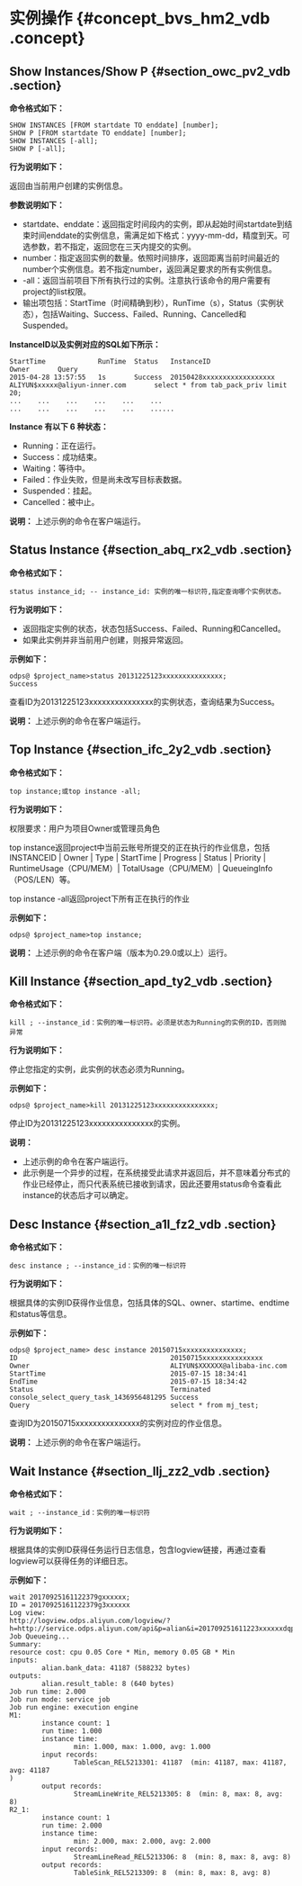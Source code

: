 # 实例操作 {#concept_bvs_hm2_vdb .concept}

## Show Instances/Show P {#section_owc_pv2_vdb .section}

**命令格式如下：**

```
SHOW INSTANCES [FROM startdate TO enddate] [number];
SHOW P [FROM startdate TO enddate] [number];
SHOW INSTANCES [-all];
SHOW P [-all];
```

**行为说明如下：**

返回由当前用户创建的实例信息。

**参数说明如下：**

-   startdate、enddate：返回指定时间段内的实例，即从起始时间startdate到结束时间enddate的实例信息，需满足如下格式：yyyy-mm-dd，精度到天。可选参数，若不指定，返回您在三天内提交的实例。
-   number：指定返回实例的数量。依照时间排序，返回距离当前时间最近的number个实例信息。若不指定number，返回满足要求的所有实例信息。
-   -all：返回当前项目下所有执行过的实例。注意执行该命令的用户需要有project的list权限。
-   输出项包括：StartTime（时间精确到秒），RunTime（s），Status（实例状态），包括Waiting、Success、Failed、Running、Cancelled和Suspended。

**InstanceID以及实例对应的SQL如下所示：**

```
StartTime             RunTime  Status   InstanceID                    Owner       Query
2015-04-28 13:57:55   1s       Success  20150428xxxxxxxxxxxxxxxxxx   ALIYUN$xxxxx@aliyun-inner.com       select * from tab_pack_priv limit 20;
...    ...    ...    ...    ...    ...
...    ...    ...    ...    ...    ......
```

**Instance 有以下 6 种状态：**

-   Running：正在运行。
-   Success：成功结束。
-   Waiting：等待中。
-   Failed：作业失败，但是尚未改写目标表数据。
-   Suspended：挂起。
-   Cancelled：被中止。

**说明：** 上述示例的命令在客户端运行。

## Status Instance {#section_abq_rx2_vdb .section}

**命令格式如下：**

```
status instance_id; -- instance_id: 实例的唯一标识符,指定查询哪个实例状态。
```

**行为说明如下：**

-   返回指定实例的状态，状态包括Success、Failed、Running和Cancelled。
-   如果此实例并非当前用户创建，则报异常返回。

**示例如下：**

```
odps@ $project_name>status 20131225123xxxxxxxxxxxxxxx;
Success
```

查看ID为20131225123xxxxxxxxxxxxxxx的实例状态，查询结果为Success。

**说明：** 上述示例的命令在客户端运行。

## Top Instance {#section_ifc_2y2_vdb .section}

**命令格式如下：**

```
top instance;或top instance -all;
```

**行为说明如下：**

权限要求：用户为项目Owner或管理员角色

top instance返回project中当前云账号所提交的正在执行的作业信息，包括INSTANCEID | Owner | Type | StartTime | Progress | Status | Priority | RuntimeUsage（CPU/MEM）| TotalUsage（CPU/MEM）| QueueingInfo（POS/LEN）等。

top instance -all返回project下所有正在执行的作业

**示例如下：**

```
odps@ $project_name>top instance;
```

**说明：** 上述示例的命令在客户端（版本为0.29.0或以上）运行。

## Kill Instance {#section_apd_ty2_vdb .section}

**命令格式如下：**

```
kill ; --instance_id：实例的唯一标识符。必须是状态为Running的实例的ID，否则抛异常
```

**行为说明如下：**

停止您指定的实例，此实例的状态必须为Running。

**示例如下：**

```
odps@ $project_name>kill 20131225123xxxxxxxxxxxxxxx;
```

停止ID为20131225123xxxxxxxxxxxxxxx的实例。

**说明：** 

-   上述示例的命令在客户端运行。
-   此示例是一个异步的过程，在系统接受此请求并返回后，并不意味着分布式的作业已经停止，而只代表系统已接收到请求，因此还要用status命令查看此instance的状态后才可以确定。

## Desc Instance {#section_a1l_fz2_vdb .section}

**命令格式如下：**

```
desc instance ; --instance_id：实例的唯一标识符
```

**行为说明如下：**

根据具体的实例ID获得作业信息，包括具体的SQL、owner、startime、endtime和status等信息。

**示例如下：**

```
odps@ $project_name> desc instance 20150715xxxxxxxxxxxxxxx;
ID                                      20150715xxxxxxxxxxxxxxx
Owner                                   ALIYUN$XXXXXX@alibaba-inc.com
StartTime                               2015-07-15 18:34:41
EndTime                                 2015-07-15 18:34:42
Status                                  Terminated
console_select_query_task_1436956481295 Success
Query                                   select * from mj_test;
```

查询ID为20150715xxxxxxxxxxxxxxx的实例对应的作业信息。

**说明：** 上述示例的命令在客户端运行。

## Wait Instance {#section_llj_zz2_vdb .section}

**命令格式如下：**

```
wait ; --instance_id：实例的唯一标识符
```

**行为说明如下：**

根据具体的实例ID获得任务运行日志信息，包含logview链接，再通过查看logview可以获得任务的详细日志。

**示例如下：**

```
wait 20170925161122379gxxxxxx;
ID = 20170925161122379g3xxxxxx
Log view:
http://logview.odps.aliyun.com/logview/?h=http://service.odps.aliyun.com/api&p=alian&i=201709251611223xxxxxxdqp&token=XXXXXXvbiI6IjEifQ==
Job Queueing...
Summary:
resource cost: cpu 0.05 Core * Min, memory 0.05 GB * Min
inputs:
        alian.bank_data: 41187 (588232 bytes)
outputs:
        alian.result_table: 8 (640 bytes)
Job run time: 2.000
Job run mode: service job
Job run engine: execution engine
M1:
        instance count: 1
        run time: 1.000
        instance time:
                min: 1.000, max: 1.000, avg: 1.000
        input records:
                TableScan_REL5213301: 41187  (min: 41187, max: 41187, avg: 41187
)
        output records:
                StreamLineWrite_REL5213305: 8  (min: 8, max: 8, avg: 8)
R2_1:
        instance count: 1
        run time: 2.000
        instance time:
                min: 2.000, max: 2.000, avg: 2.000
        input records:
                StreamLineRead_REL5213306: 8  (min: 8, max: 8, avg: 8)
        output records:
                TableSink_REL5213309: 8  (min: 8, max: 8, avg: 8)
```

